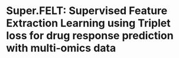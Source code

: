 # Super.FELT: Supervised Feature Extraction Learning using Triplet loss for drug response prediction with multi‑omics data

